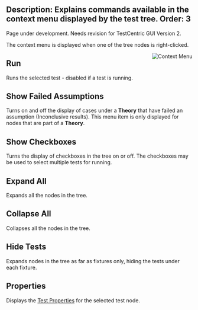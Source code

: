 Description: Explains commands available in the context menu displayed by the test tree.
Order: 3
---
<!-- Page-specific styles -->
<style>
    img {float: right; margin-left: 20px; margin-bottom: 20px}
</style>

<div class="notice">
    Page under development. Needs revision for TestCentric GUI Version 2.
</div>

The context menu is displayed when one of the tree nodes is right-clicked.

![Context Menu](/testcentric-gui/img/contextmenu.png)

## Run
Runs the selected test - disabled if a test is running.

## Show Failed Assumptions
Turns on and off the display of cases under a **Theory** that have failed
an assumption (Inconclusive results). This menu item is only displayed for
nodes that are part of a **Theory**.

## Show Checkboxes
Turns the display of checkboxes in the tree on or off. The checkboxes may
be used to select multiple tests for running.

## Expand All
Expands all the nodes in the tree.

## Collapse All
Collapses all the nodes in the tree.

## Hide Tests
Expands nodes in the tree as far as fixtures only, hiding the tests under each fixture. 

## Properties
Displays the [Test Properties](/testcentric-gui/docs/test-properties.html) for the selected test node.
